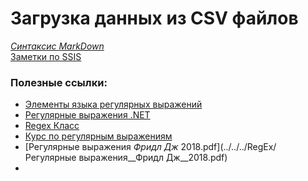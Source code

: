 # Загрузка данных из CSV файлов

*[Синтаксис MarkDown](https://www.markdownguide.org/basic-syntax/)*  
[Заметки по SSIS](../SSIS_note.md)  





### Полезные ссылки:  
- [Элементы языка регулярных выражений](https://docs.microsoft.com/ru-ru/dotnet/standard/base-types/regular-expression-language-quick-reference)  
- [Регулярные выражения .NET](https://docs.microsoft.com/ru-ru/dotnet/standard/base-types/regular-expressions)  
- [Regex Класс](https://docs.microsoft.com/ru-ru/dotnet/api/system.text.regularexpressions.regex?view=netframework-4.5)  
- [Курс по регулярным выражениям](https://regexone.com/)  
- [Регулярные выражения *Фридл Дж* 2018.pdf](../../../RegEx/Регулярные выражения__Фридл Дж__2018.pdf)  
- 

